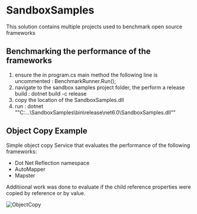 # SandboxSamples

This solution contains multiple projects used to benchmark open source frameworks

## Benchmarking the performance of the frameworks

1) ensure the in program.cs main method the following line is uncommented : BenchmarkRunner.Run<ObjectCopyService>();
2) navigate to the sandbox samples project folder, the perform a release build : dotnet build -c release
3) copy the location of the SandboxSamples.dll
4) run : dotnet ""C:\...\SandboxSamples\bin\release\net6.0\SandboxSamples.dll""

## Object Copy Example

Simple object copy Service that evaluates the performance of the following frameworks:

- Dot Net Reflection namespace
- AutoMapper
- Mapster

Additiional work was done to evaluate if the child reference properties were copied by reference or by value.

![ObjectCopy](https://user-images.githubusercontent.com/230106/210452703-0d142822-b6dd-4177-8d87-4872cb63ef3a.png)
